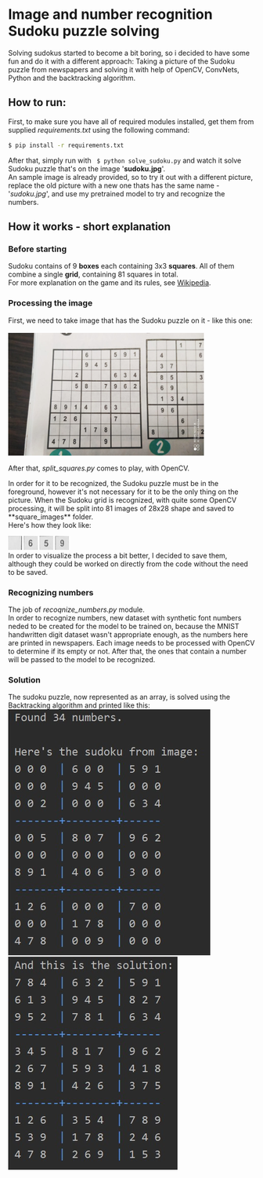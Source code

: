 # Image and number recognition Sudoku puzzle solving
Solving sudokus started to become a bit boring, so i decided to have some fun and do it with a different approach: Taking a picture of the Sudoku puzzle from newspapers and solving it with help of OpenCV, ConvNets, Python and the backtracking algorithm.

## How to run:
First, to make sure you have all of required modules installed, get them from supplied *requirements.txt* using the following command:
```bash
$ pip install -r requirements.txt
```
After that, simply run with ``` $ python solve_sudoku.py``` and watch it solve Sudoku puzzle that's on the image '**sudoku.jpg**'. <br>
An sample image is already provided, so to try it out with a different picture, replace the old picture with a new one thats has the same name - '*sudoku.jpg*', and use my pretrained model to try and recognize the numbers.

## How it works - short explanation 
### Before starting
Sudoku contains of 9 **boxes** each containing 3x3 **squares**. All of them combine a single **grid**, containing 81 squares in total.<br>
For more explanation on the game and its rules, see [Wikipedia](https://en.wikipedia.org/wiki/Sudoku).<br>

### Processing the image
First, we need to take image that has the Sudoku puzzle on it - like this one: <br/><br/> 
<img src="sudoku.jpg" width="400" height="250"/>
<br/>

<p>After that, <i>split_squares.py</i> comes to play, with OpenCV. </p>
In order for it to be recognized, the Sudoku puzzle must be in the foreground, however it's not necessary for it to be the only thing on the picture.
When the Sudoku grid is recognized, with quite some OpenCV processing, it will be split into 81 images of 28x28 shape and saved to **square_images** folder. <br>
Here's how they look like:

![](imgs/3.jpg) ![](imgs/4.jpg) ![](imgs/7.jpg) ![](imgs/8.jpg) <br>
In order to visualize the process a bit better, I decided to save them, although they could be worked on directly from the code without the need to be saved.

### Recognizing numbers
The job of *recoqnize_numbers.py* module. <br>
In order to recognize numbers, new dataset with synthetic font numbers neded to be created for the model to be trained on, because the MNIST handwritten digit dataset wasn't appropriate enough, as the numbers here are printed in newspapers.
Each image needs to be processed with OpenCV to determine if its empty or not. After that, the ones that contain a number will be passed to the model to be recognized.

### Solution
The sudoku puzzle, now represented as an array, is solved using the Backtracking algorithm and printed like this:
![Sudoku grid is recognized.](imgs/rec.jpg) ![Sudoku grid is solved.](imgs/sol.jpg) 
